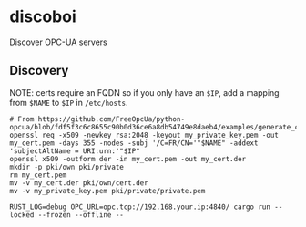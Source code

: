 # discoboi
Discover OPC-UA servers

## Discovery

NOTE: certs require an FQDN so if you only have an `$IP`, add a mapping from `$NAME` to `$IP` in `/etc/hosts`.

```shell
# From https://github.com/FreeOpcUa/python-opcua/blob/fdf5f3c6c8655c90b0d36ce6a8db54749e8daeb4/examples/generate_certificate.sh#L40
openssl req -x509 -newkey rsa:2048 -keyout my_private_key.pem -out my_cert.pem -days 355 -nodes -subj '/C=FR/CN='"$NAME" -addext 'subjectAltName = URI:urn:'"$IP"
openssl x509 -outform der -in my_cert.pem -out my_cert.der
mkdir -p pki/own pki/private
rm my_cert.pem
mv -v my_cert.der pki/own/cert.der 
mv -v my_private_key.pem pki/private/private.pem
```

```shell
RUST_LOG=debug OPC_URL=opc.tcp://192.168.your.ip:4840/ cargo run --locked --frozen --offline -- 
```
